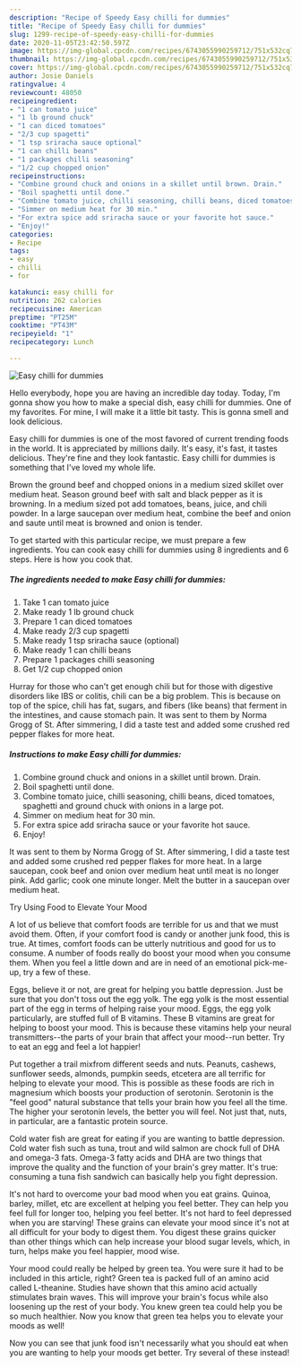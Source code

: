 ```yaml
---
description: "Recipe of Speedy Easy chilli for dummies"
title: "Recipe of Speedy Easy chilli for dummies"
slug: 1299-recipe-of-speedy-easy-chilli-for-dummies
date: 2020-11-05T23:42:50.597Z
image: https://img-global.cpcdn.com/recipes/6743055990259712/751x532cq70/easy-chilli-for-dummies-recipe-main-photo.jpg
thumbnail: https://img-global.cpcdn.com/recipes/6743055990259712/751x532cq70/easy-chilli-for-dummies-recipe-main-photo.jpg
cover: https://img-global.cpcdn.com/recipes/6743055990259712/751x532cq70/easy-chilli-for-dummies-recipe-main-photo.jpg
author: Josie Daniels
ratingvalue: 4
reviewcount: 48050
recipeingredient:
- "1 can tomato juice"
- "1 lb ground chuck"
- "1 can diced tomatoes"
- "2/3 cup spagetti"
- "1 tsp sriracha sauce optional"
- "1 can chilli beans"
- "1 packages chilli seasoning"
- "1/2 cup chopped onion"
recipeinstructions:
- "Combine ground chuck and onions in a skillet until brown. Drain."
- "Boil spaghetti until done."
- "Combine tomato juice, chilli seasoning, chilli beans, diced tomatoes, spaghetti and ground chuck with onions in a large pot."
- "Simmer on medium heat for 30 min."
- "For extra spice add sriracha sauce or your favorite hot sauce."
- "Enjoy!"
categories:
- Recipe
tags:
- easy
- chilli
- for

katakunci: easy chilli for 
nutrition: 262 calories
recipecuisine: American
preptime: "PT25M"
cooktime: "PT43M"
recipeyield: "1"
recipecategory: Lunch

---
```



![Easy chilli for dummies](https://img-global.cpcdn.com/recipes/6743055990259712/751x532cq70/easy-chilli-for-dummies-recipe-main-photo.jpg)

Hello everybody, hope you are having an incredible day today. Today, I'm gonna show you how to make a special dish, easy chilli for dummies. One of my favorites. For mine, I will make it a little bit tasty. This is gonna smell and look delicious.

Easy chilli for dummies is one of the most favored of current trending foods in the world. It is appreciated by millions daily. It's easy, it's fast, it tastes delicious. They're fine and they look fantastic. Easy chilli for dummies is something that I've loved my whole life.

Brown the ground beef and chopped onions in a medium sized skillet over medium heat. Season ground beef with salt and black pepper as it is browning. In a medium sized pot add tomatoes, beans, juice, and chili powder. In a large saucepan over medium heat, combine the beef and onion and saute until meat is browned and onion is tender.


To get started with this particular recipe, we must prepare a few ingredients. You can cook easy chilli for dummies using 8 ingredients and 6 steps. Here is how you cook that.

<!--inarticleads1-->

##### The ingredients needed to make Easy chilli for dummies:

1. Take 1 can tomato juice
1. Make ready 1 lb ground chuck
1. Prepare 1 can diced tomatoes
1. Make ready 2/3 cup spagetti
1. Make ready 1 tsp sriracha sauce (optional)
1. Make ready 1 can chilli beans
1. Prepare 1 packages chilli seasoning
1. Get 1/2 cup chopped onion


Hurray for those who can&#39;t get enough chili but for those with digestive disorders like IBS or colitis, chili can be a big problem. This is because on top of the spice, chili has fat, sugars, and fibers (like beans) that ferment in the intestines, and cause stomach pain. It was sent to them by Norma Grogg of St. After simmering, I did a taste test and added some crushed red pepper flakes for more heat. 

<!--inarticleads2-->

##### Instructions to make Easy chilli for dummies:

1. Combine ground chuck and onions in a skillet until brown. Drain.
1. Boil spaghetti until done.
1. Combine tomato juice, chilli seasoning, chilli beans, diced tomatoes, spaghetti and ground chuck with onions in a large pot.
1. Simmer on medium heat for 30 min.
1. For extra spice add sriracha sauce or your favorite hot sauce.
1. Enjoy!


It was sent to them by Norma Grogg of St. After simmering, I did a taste test and added some crushed red pepper flakes for more heat. In a large saucepan, cook beef and onion over medium heat until meat is no longer pink. Add garlic; cook one minute longer. Melt the butter in a saucepan over medium heat. 

Try Using Food to Elevate Your Mood


A lot of us believe that comfort foods are terrible for us and that we must avoid them. Often, if your comfort food is candy or another junk food, this is true. At times, comfort foods can be utterly nutritious and good for us to consume. A number of foods really do boost your mood when you consume them. When you feel a little down and are in need of an emotional pick-me-up, try a few of these.

Eggs, believe it or not, are great for helping you battle depression. Just be sure that you don't toss out the egg yolk. The egg yolk is the most essential part of the egg in terms of helping raise your mood. Eggs, the egg yolk particularly, are stuffed full of B vitamins. These B vitamins are great for helping to boost your mood. This is because these vitamins help your neural transmitters--the parts of your brain that affect your mood--run better. Try to eat an egg and feel a lot happier!

Put together a trail mixfrom different seeds and nuts. Peanuts, cashews, sunflower seeds, almonds, pumpkin seeds, etcetera are all terrific for helping to elevate your mood. This is possible as these foods are rich in magnesium which boosts your production of serotonin. Serotonin is the "feel good" natural substance that tells your brain how you feel all the time. The higher your serotonin levels, the better you will feel. Not just that, nuts, in particular, are a fantastic protein source.

Cold water fish are great for eating if you are wanting to battle depression. Cold water fish such as tuna, trout and wild salmon are chock full of DHA and omega-3 fats. Omega-3 fatty acids and DHA are two things that improve the quality and the function of your brain's grey matter. It's true: consuming a tuna fish sandwich can basically help you fight depression. 

It's not hard to overcome your bad mood when you eat grains. Quinoa, barley, millet, etc are excellent at helping you feel better. They can help you feel full for longer too, helping you feel better. It's not hard to feel depressed when you are starving! These grains can elevate your mood since it's not at all difficult for your body to digest them. You digest these grains quicker than other things which can help increase your blood sugar levels, which, in turn, helps make you feel happier, mood wise.

Your mood could really be helped by green tea. You were sure it had to be included in this article, right? Green tea is packed full of an amino acid called L-theanine. Studies have shown that this amino acid actually stimulates brain waves. This will improve your brain's focus while also loosening up the rest of your body. You knew green tea could help you be so much healthier. Now you know that green tea helps you to elevate your moods as well!

Now you can see that junk food isn't necessarily what you should eat when you are wanting to help your moods get better. Try several of these instead!

